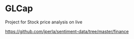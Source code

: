 # GLCap
Project for Stock price analysis on live 

https://github.com/jperla/sentiment-data/tree/master/finance
